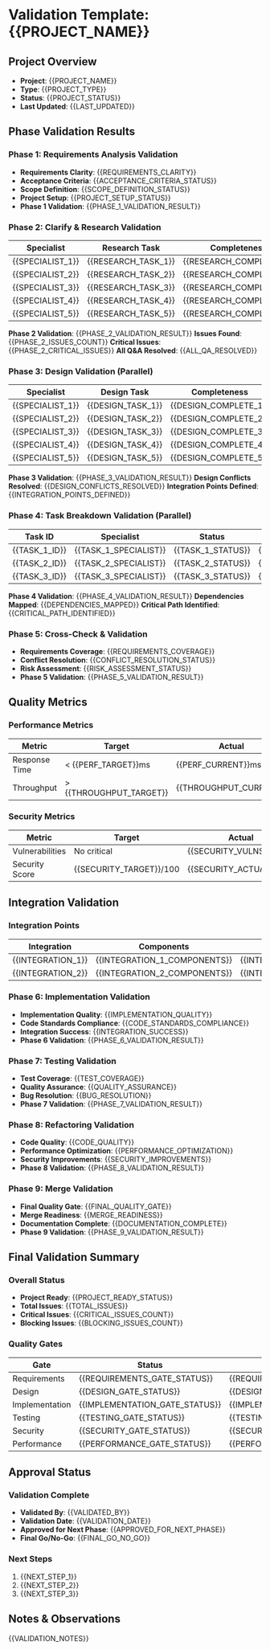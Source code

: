# Validation Template: {{PROJECT_NAME}}

## Project Overview
- **Project**: {{PROJECT_NAME}}
- **Type**: {{PROJECT_TYPE}}
- **Status**: {{PROJECT_STATUS}}
- **Last Updated**: {{LAST_UPDATED}}

## Phase Validation Results

### Phase 1: Requirements Analysis Validation
- **Requirements Clarity**: {{REQUIREMENTS_CLARITY}}
- **Acceptance Criteria**: {{ACCEPTANCE_CRITERIA_STATUS}}
- **Scope Definition**: {{SCOPE_DEFINITION_STATUS}}
- **Project Setup**: {{PROJECT_SETUP_STATUS}}
- **Phase 1 Validation**: {{PHASE_1_VALIDATION_RESULT}}

### Phase 2: Clarify & Research Validation
| Specialist | Research Task | Completeness | Quality | Q&A Documented |
|------------|---------------|--------------|---------|----------------|
| {{SPECIALIST_1}} | {{RESEARCH_TASK_1}} | {{RESEARCH_COMPLETE_1}} | {{RESEARCH_QUALITY_1}} | {{QA_DOCUMENTED_1}} |
| {{SPECIALIST_2}} | {{RESEARCH_TASK_2}} | {{RESEARCH_COMPLETE_2}} | {{RESEARCH_QUALITY_2}} | {{QA_DOCUMENTED_2}} |
| {{SPECIALIST_3}} | {{RESEARCH_TASK_3}} | {{RESEARCH_COMPLETE_3}} | {{RESEARCH_QUALITY_3}} | {{QA_DOCUMENTED_3}} |
| {{SPECIALIST_4}} | {{RESEARCH_TASK_4}} | {{RESEARCH_COMPLETE_4}} | {{RESEARCH_QUALITY_4}} | {{QA_DOCUMENTED_4}} |
| {{SPECIALIST_5}} | {{RESEARCH_TASK_5}} | {{RESEARCH_COMPLETE_5}} | {{RESEARCH_QUALITY_5}} | {{QA_DOCUMENTED_5}} |

**Phase 2 Validation**: {{PHASE_2_VALIDATION_RESULT}}
**Issues Found**: {{PHASE_2_ISSUES_COUNT}}
**Critical Issues**: {{PHASE_2_CRITICAL_ISSUES}}
**All Q&A Resolved**: {{ALL_QA_RESOLVED}}

### Phase 3: Design Validation (Parallel)
| Specialist | Design Task | Completeness | Quality | Integration |
|------------|-------------|--------------|---------|-------------|
| {{SPECIALIST_1}} | {{DESIGN_TASK_1}} | {{DESIGN_COMPLETE_1}} | {{DESIGN_QUALITY_1}} | {{DESIGN_INTEGRATION_1}} |
| {{SPECIALIST_2}} | {{DESIGN_TASK_2}} | {{DESIGN_COMPLETE_2}} | {{DESIGN_QUALITY_2}} | {{DESIGN_INTEGRATION_2}} |
| {{SPECIALIST_3}} | {{DESIGN_TASK_3}} | {{DESIGN_COMPLETE_3}} | {{DESIGN_QUALITY_3}} | {{DESIGN_INTEGRATION_3}} |
| {{SPECIALIST_4}} | {{DESIGN_TASK_4}} | {{DESIGN_COMPLETE_4}} | {{DESIGN_QUALITY_4}} | {{DESIGN_INTEGRATION_4}} |
| {{SPECIALIST_5}} | {{DESIGN_TASK_5}} | {{DESIGN_COMPLETE_5}} | {{DESIGN_QUALITY_5}} | {{DESIGN_INTEGRATION_5}} |

**Phase 3 Validation**: {{PHASE_3_VALIDATION_RESULT}}
**Design Conflicts Resolved**: {{DESIGN_CONFLICTS_RESOLVED}}
**Integration Points Defined**: {{INTEGRATION_POINTS_DEFINED}}

### Phase 4: Task Breakdown Validation (Parallel)
| Task ID | Specialist | Status | Deliverable | Quality |
|---------|------------|--------|-------------|---------|
| {{TASK_1_ID}} | {{TASK_1_SPECIALIST}} | {{TASK_1_STATUS}} | {{TASK_1_DELIVERABLE}} | {{TASK_1_QUALITY}} |
| {{TASK_2_ID}} | {{TASK_2_SPECIALIST}} | {{TASK_2_STATUS}} | {{TASK_2_DELIVERABLE}} | {{TASK_2_QUALITY}} |
| {{TASK_3_ID}} | {{TASK_3_SPECIALIST}} | {{TASK_3_STATUS}} | {{TASK_3_DELIVERABLE}} | {{TASK_3_QUALITY}} |

**Phase 4 Validation**: {{PHASE_4_VALIDATION_RESULT}}
**Dependencies Mapped**: {{DEPENDENCIES_MAPPED}}
**Critical Path Identified**: {{CRITICAL_PATH_IDENTIFIED}}

### Phase 5: Cross-Check & Validation
- **Requirements Coverage**: {{REQUIREMENTS_COVERAGE}}
- **Conflict Resolution**: {{CONFLICT_RESOLUTION_STATUS}}
- **Risk Assessment**: {{RISK_ASSESSMENT_STATUS}}
- **Phase 5 Validation**: {{PHASE_5_VALIDATION_RESULT}}

## Quality Metrics

### Performance Metrics
| Metric | Target | Actual | Status | Notes |
|--------|--------|--------|--------|-------|
| Response Time | < {{PERF_TARGET}}ms | {{PERF_CURRENT}}ms | {{PERF_STATUS}} | {{PERF_NOTES}} |
| Throughput | > {{THROUGHPUT_TARGET}} | {{THROUGHPUT_CURRENT}} | {{THROUGHPUT_STATUS}} | {{THROUGHPUT_NOTES}} |

### Security Metrics
| Metric | Target | Actual | Status | Notes |
|--------|--------|--------|--------|-------|
| Vulnerabilities | No critical | {{SECURITY_VULNS}} | {{SECURITY_STATUS}} | {{SECURITY_NOTES}} |
| Security Score | {{SECURITY_TARGET}}/100 | {{SECURITY_ACTUAL}}/100 | {{SECURITY_STATUS}} | {{SECURITY_NOTES}} |

## Integration Validation

### Integration Points
| Integration | Components | Status | Issues | Resolution |
|-------------|------------|--------|--------|------------|
| {{INTEGRATION_1}} | {{INTEGRATION_1_COMPONENTS}} | {{INTEGRATION_1_STATUS}} | {{INTEGRATION_1_ISSUES}} | {{INTEGRATION_1_RESOLUTION}} |
| {{INTEGRATION_2}} | {{INTEGRATION_2_COMPONENTS}} | {{INTEGRATION_2_STATUS}} | {{INTEGRATION_2_ISSUES}} | {{INTEGRATION_2_RESOLUTION}} |

### Phase 6: Implementation Validation
- **Implementation Quality**: {{IMPLEMENTATION_QUALITY}}
- **Code Standards Compliance**: {{CODE_STANDARDS_COMPLIANCE}}
- **Integration Success**: {{INTEGRATION_SUCCESS}}
- **Phase 6 Validation**: {{PHASE_6_VALIDATION_RESULT}}

### Phase 7: Testing Validation
- **Test Coverage**: {{TEST_COVERAGE}}
- **Quality Assurance**: {{QUALITY_ASSURANCE}}
- **Bug Resolution**: {{BUG_RESOLUTION}}
- **Phase 7 Validation**: {{PHASE_7_VALIDATION_RESULT}}

### Phase 8: Refactoring Validation
- **Code Quality**: {{CODE_QUALITY}}
- **Performance Optimization**: {{PERFORMANCE_OPTIMIZATION}}
- **Security Improvements**: {{SECURITY_IMPROVEMENTS}}
- **Phase 8 Validation**: {{PHASE_8_VALIDATION_RESULT}}

### Phase 9: Merge Validation
- **Final Quality Gate**: {{FINAL_QUALITY_GATE}}
- **Merge Readiness**: {{MERGE_READINESS}}
- **Documentation Complete**: {{DOCUMENTATION_COMPLETE}}
- **Phase 9 Validation**: {{PHASE_9_VALIDATION_RESULT}}

## Final Validation Summary

### Overall Status
- **Project Ready**: {{PROJECT_READY_STATUS}}
- **Total Issues**: {{TOTAL_ISSUES}}
- **Critical Issues**: {{CRITICAL_ISSUES_COUNT}}
- **Blocking Issues**: {{BLOCKING_ISSUES_COUNT}}

### Quality Gates
| Gate | Status | Score | Notes |
|------|--------|-------|-------|
| Requirements | {{REQUIREMENTS_GATE_STATUS}} | {{REQUIREMENTS_SCORE}}/100 | {{REQUIREMENTS_GATE_NOTES}} |
| Design | {{DESIGN_GATE_STATUS}} | {{DESIGN_SCORE}}/100 | {{DESIGN_GATE_NOTES}} |
| Implementation | {{IMPLEMENTATION_GATE_STATUS}} | {{IMPLEMENTATION_SCORE}}/100 | {{IMPLEMENTATION_GATE_NOTES}} |
| Testing | {{TESTING_GATE_STATUS}} | {{TESTING_SCORE}}/100 | {{TESTING_GATE_NOTES}} |
| Security | {{SECURITY_GATE_STATUS}} | {{SECURITY_SCORE}}/100 | {{SECURITY_GATE_NOTES}} |
| Performance | {{PERFORMANCE_GATE_STATUS}} | {{PERFORMANCE_SCORE}}/100 | {{PERFORMANCE_GATE_NOTES}} |

## Approval Status

### Validation Complete
- **Validated By**: {{VALIDATED_BY}}
- **Validation Date**: {{VALIDATION_DATE}}
- **Approved for Next Phase**: {{APPROVED_FOR_NEXT_PHASE}}
- **Final Go/No-Go**: {{FINAL_GO_NO_GO}}

### Next Steps
1. {{NEXT_STEP_1}}
2. {{NEXT_STEP_2}}
3. {{NEXT_STEP_3}}

## Notes & Observations
{{VALIDATION_NOTES}}
